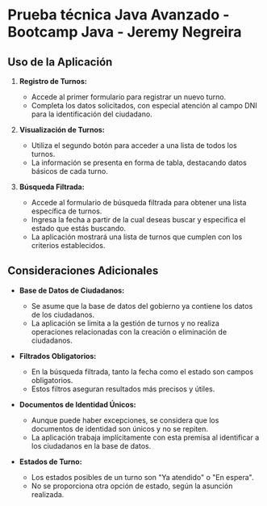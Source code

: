 # Prueba técnica Java Avanzado - Bootcamp Java - Jeremy Negreira

## Uso de la Aplicación

1. **Registro de Turnos:**
   - Accede al primer formulario para registrar un nuevo turno.
   - Completa los datos solicitados, con especial atención al campo DNI para la identificación del ciudadano.

2. **Visualización de Turnos:**
   - Utiliza el segundo botón para acceder a una lista de todos los turnos.
   - La información se presenta en forma de tabla, destacando datos básicos de cada turno.

3. **Búsqueda Filtrada:**
   - Accede al formulario de búsqueda filtrada para obtener una lista específica de turnos.
   - Ingresa la fecha a partir de la cual deseas buscar y especifica el estado que estás buscando.
   - La aplicación mostrará una lista de turnos que cumplen con los criterios establecidos.

## Consideraciones Adicionales

- **Base de Datos de Ciudadanos:**
  - Se asume que la base de datos del gobierno ya contiene los datos de los ciudadanos.
  - La aplicación se limita a la gestión de turnos y no realiza operaciones relacionadas con la creación o eliminación de ciudadanos.

- **Filtrados Obligatorios:**
  - En la búsqueda filtrada, tanto la fecha como el estado son campos obligatorios.
  - Estos filtros aseguran resultados más precisos y útiles.

- **Documentos de Identidad Únicos:**
  - Aunque puede haber excepciones, se considera que los documentos de identidad son únicos y no se repiten.
  - La aplicación trabaja implícitamente con esta premisa al identificar a los ciudadanos en la base de datos.

- **Estados de Turno:**
  - Los estados posibles de un turno son "Ya atendido" o "En espera".
  - No se proporciona otra opción de estado, según la asunción realizada.
